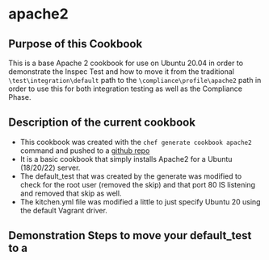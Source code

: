 # apache2

## Purpose of this Cookbook

This is a base Apache 2 cookbook for use on Ubuntu 20.04 in order to demonstrate the Inspec Test and how to move it from the traditional `\test\integration\default` path to the `\compliance\profile\apache2` path in order to use this for both integration testing as well as the Compliance Phase.

## Description of the current cookbook

* This cookbook was created with the `chef generate cookbook apache2` command and pushed to a [github repo](https://github.com/snohio/apache2)
* It is a basic cookbook that simply installs Apache2 for a Ubuntu (18/20/22) server.
* The default_test that was created by the generate was modified to check for the root user (removed the skip) and that port 80 IS listening and removed that skip as well.
* The kitchen.yml file was modified a little to just specify Ubuntu 20 using the default Vagrant driver.

## Demonstration Steps to move your default_test to a
